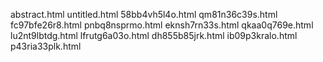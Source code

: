 abstract.html
untitled.html
58bb4vh5l4o.html
qm81n36c39s.html
fc97bfe26r8.html
pnbq8nsprmo.html
eknsh7rn33s.html
qkaa0q769e.html
lu2nt9lbtdg.html
lfrutg6a03o.html
dh855b85jrk.html
ib09p3kralo.html
p43ria33plk.html
